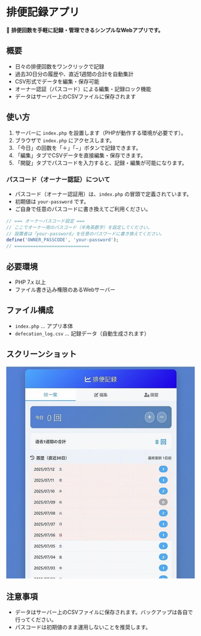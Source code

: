 # 排便記録アプリ

💩 **排便回数を手軽に記録・管理できるシンプルなWebアプリです。**

## 概要

- 日々の排便回数をワンクリックで記録
- 過去30日分の履歴や、直近1週間の合計を自動集計
- CSV形式でデータを編集・保存可能
- オーナー認証（パスコード）による編集・記録ロック機能
- データはサーバー上のCSVファイルに保存されます

## 使い方

1. サーバーに `index.php` を設置します（PHPが動作する環境が必要です）。
2. ブラウザで `index.php` にアクセスします。
3. 「今日」の回数を「＋」「−」ボタンで記録できます。
4. 「編集」タブでCSVデータを直接編集・保存できます。
5. 「開錠」タブでパスコードを入力すると、記録・編集が可能になります。

### パスコード（オーナー認証）について

- パスコード（オーナー認証用）は、`index.php` の冒頭で定義されています。
- 初期値は `your-password` です。
- ご自身で任意のパスコードに書き換えてご利用ください。

```php
// === オーナーパスコード設定 ===
// ここでオーナー用のパスコード（半角英数字）を設定してください。
// 設置者は「your-password」を任意のパスワードに書き換えてください。
define('OWNER_PASSCODE', 'your-password');
// ============================
```

## 必要環境

- PHP 7.x 以上
- ファイル書き込み権限のあるWebサーバー

## ファイル構成

- `index.php` … アプリ本体
- `defecation_log.csv` … 記録データ（自動生成されます）

## スクリーンショット

![スクリーンショット](screenshots.jpg)

## 注意事項

- データはサーバー上のCSVファイルに保存されます。バックアップは各自で行ってください。
- パスコードは初期値のまま運用しないことを推奨します。 